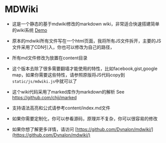 # MDWiki
* 这是一个静态的基于mdwiki修改的markdown wiki，非常适合快速搭建简单的wiki系统 [Demo](http://mdwiki.fifsky.com/)

* 原本的mdwiki所有文件写在一个html页面，我将所有JS文件拆开，主要的JS文件采用了CDN引入，你也可以修改为自己的路径，

* 所有md文件修改为放置在content目录

* 这个版本去除了很多需要翻墙才能使用的特性，比如facebook,gist,google map，如果你需要这些特性，请参照原版将JS代码copy到`static/js/mdwiki.js`中就可以了

* 这个wiki代码采用了marked库作为markdown的解析 See https://github.com/chjj/marked

* 支持语法高亮和公式请参考content/index.md文件

* 如果你需要定制化，你可以参看源码，原理并不复杂，你可以很容易的修改

* 如果你想了解更多详情，请访问 [https://github.com/Dynalon/mdwiki/](https://github.com/Dynalon/mdwiki/)